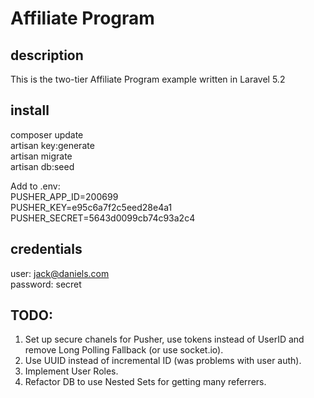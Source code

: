 # Affiliate Program

## description
This is the two-tier Affiliate Program example written in Laravel 5.2<br />

## install

composer update<br />
artisan key:generate<br />
artisan migrate<br />
artisan db:seed<br />

Add to .env:<br />
PUSHER_APP_ID=200699<br />
PUSHER_KEY=e95c6a7f2c5eed28e4a1<br />
PUSHER_SECRET=5643d0099cb74c93a2c4<br />

## credentials
user: jack@daniels.com <br />
password: secret

## TODO:
1. Set up secure chanels for Pusher, use tokens instead of UserID and remove Long Polling Fallback (or use socket.io).<br />
2. Use UUID instead of incremental ID (was problems with user auth).
3. Implement User Roles.
4. Refactor DB to use Nested Sets for getting many referrers.